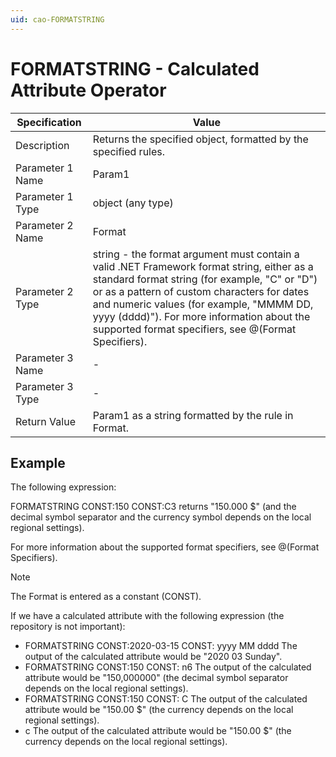 ```yaml
---
uid: cao-FORMATSTRING
---
```


# FORMATSTRING - Calculated Attribute Operator

| Specification         | Value                                                        |
| --------------------- | ------------------------------------------------------------ |
| Description           | Returns the specified object, formatted by the specified rules.           |
| Parameter 1 Name      | Param1                                                       |
| Parameter 1 Type      | object (any type)                                  |
| Parameter 2 Name      | Format                                                            |
| Parameter 2 Type      | string - the format argument must contain a valid .NET Framework format string, either as a standard format string (for example, "C" or "D") or as a pattern of custom characters for dates and numeric values (for example, "MMMM DD, yyyy (dddd)"). For more information about the supported format specifiers, see @(Format Specifiers).                                                           |
| Parameter 3 Name      | -                                                            |
| Parameter 3 Type      | -                                                            |
| Return Value          | Param1 as a string formatted by the rule in Format.                                                          |


## Example

The following expression:

FORMATSTRING CONST:150 CONST:C3
returns "150.000 $" (and the decimal symbol separator and the currency symbol depends on the local regional settings).

For more information about the supported format specifiers, see @(Format Specifiers).
> [!NOTE]
> The Format is entered as a constant (CONST).

If we have a calculated attribute with the following expression (the repository is not important):


- FORMATSTRING CONST:2020-03-15 CONST: yyyy MM dddd
The output of the calculated attribute would be "2020 03 Sunday".
- FORMATSTRING CONST:150 CONST: n6
The output of the calculated attribute would be "150,000000" (the decimal symbol separator depends on the local regional settings).
- FORMATSTRING CONST:150 CONST: C
The output of the calculated attribute would be "150.00 $" (the currency depends on the local regional settings).
- c
The output of the calculated attribute would be "150.00 $" (the currency depends on the local regional settings).

